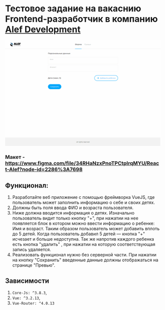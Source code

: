 # Тестовое задание на вакаснию Frontend-разработчик в компанию [Alef Development](https://alef.im/)

![Alef Development](alef-vue.gif)

### Макет - https://www.figma.com/file/34RHaNzxPnoTPCtpIrqMYU/React-Alef?node-id=2286%3A7698

## Функционал:

1. Разработайте веб приложение с помощью фреймворка VueJS, где пользователь может заполнить информацию о себе и своих детях.
2. Должны быть поля ввода ФИО и возраста пользователя.
3. Ниже должна вводится информация о детях. Изначально пользователь видит только кнопку "+", при нажатии на нее появляется блок в котором можно ввести информацию о ребенке: Имя и возраст. Таким образом пользователь может добавить вплоть до 5 детей. Когда пользователь добавил 5 детей — кнопка "+" исчезает и больше недоступна. Так же напротив каждого ребенка есть кнопка "удалить" , при нажатии на которую соответствующая запись удаляется.
4. Реализовать функционал нужно без серверной части. При нажатии на кнопку "Сохранить" введенные данные должны отображаться на странице "Превью".

## Зависимости

1. `Core-Js: ^3.8.3`,
2. `Vue: ^3.2.13`,
3. `Vue-Router: ^4.0.13`
